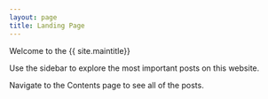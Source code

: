 ```yaml
---
layout: page
title: Landing Page
---
```

Welcome to the {{ site.maintitle}}

Use the sidebar to explore the most important posts on this website.

Navigate to the Contents page to see all of the posts.